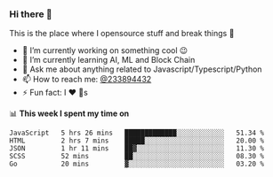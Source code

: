 ### Hi there 👋

<!--
**a233894432/a233894432** is a ✨ _special_ ✨ repository because its `README.md` (this file) appears on your GitHub profile.

Here are some ideas to get you started:

- 🔭 I’m currently working on ...
- 🌱 I’m currently learning ...
- 👯 I’m looking to collaborate on ...
- 🤔 I’m looking for help with ...
- 💬 Ask me about ...
- 📫 How to reach me: ...
- 😄 Pronouns: ...
- ⚡ Fun fact: ...
-->
 
 
This is the place where I opensource stuff and break things :rofl:

- 🔭 I’m currently working on something cool :wink:
- 🌱 I’m currently learning AI, ML and Block Chain
- 💬 Ask me about anything related to Javascript/Typescript/Python
- 📫 How to reach me: [@233894432](https://twitter.com/233894432)
- ⚡ Fun fact: I :heart: :dog:s

📊 **This week I spent my time on**
<!--START_SECTION:waka-->
```text
JavaScript   5 hrs 26 mins   █████████████░░░░░░░░░░░░   51.34 % 
HTML         2 hrs 7 mins    █████░░░░░░░░░░░░░░░░░░░░   20.00 % 
JSON         1 hr 11 mins    ██▓░░░░░░░░░░░░░░░░░░░░░░   11.30 % 
SCSS         52 mins         ██░░░░░░░░░░░░░░░░░░░░░░░   08.30 % 
Go           20 mins         ▓░░░░░░░░░░░░░░░░░░░░░░░░   03.20 % 
```
<!--END_SECTION:waka-->
